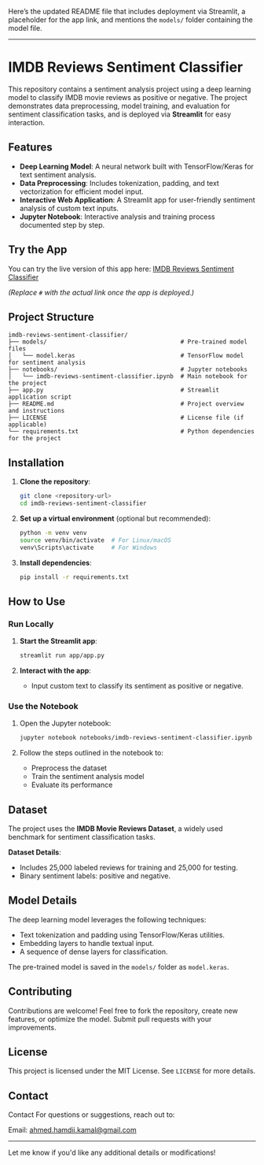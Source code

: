 Here’s the updated README file that includes deployment via Streamlit, a placeholder for the app link, and mentions the `models/` folder containing the model file.

---

# IMDB Reviews Sentiment Classifier  

This repository contains a sentiment analysis project using a deep learning model to classify IMDB movie reviews as positive or negative. The project demonstrates data preprocessing, model training, and evaluation for sentiment classification tasks, and is deployed via **Streamlit** for easy interaction.

## Features  

- **Deep Learning Model**: A neural network built with TensorFlow/Keras for text sentiment analysis.  
- **Data Preprocessing**: Includes tokenization, padding, and text vectorization for efficient model input.  
- **Interactive Web Application**: A Streamlit app for user-friendly sentiment analysis of custom text inputs.  
- **Jupyter Notebook**: Interactive analysis and training process documented step by step.  

## Try the App  

You can try the live version of this app here: [IMDB Reviews Sentiment Classifier](https://imdb-reviews-sentiment-classifier-hamdii.streamlit.app/)

*(Replace `#` with the actual link once the app is deployed.)*  

## Project Structure  

```  
imdb-reviews-sentiment-classifier/  
├── models/                                      # Pre-trained model files  
│   └── model.keras                              # TensorFlow model for sentiment analysis  
├── notebooks/                                   # Jupyter notebooks  
│   └── imdb-reviews-sentiment-classifier.ipynb  # Main notebook for the project  
├── app.py                                       # Streamlit application script  
├── README.md                                    # Project overview and instructions  
├── LICENSE                                      # License file (if applicable)  
└── requirements.txt                             # Python dependencies for the project  
```  

## Installation  

1. **Clone the repository**:  
   ```bash  
   git clone <repository-url>  
   cd imdb-reviews-sentiment-classifier  
   ```  

2. **Set up a virtual environment** (optional but recommended):  
   ```bash  
   python -m venv venv  
   source venv/bin/activate  # For Linux/macOS  
   venv\Scripts\activate     # For Windows  
   ```  

3. **Install dependencies**:  
   ```bash  
   pip install -r requirements.txt  
   ```  

## How to Use  

### Run Locally  

1. **Start the Streamlit app**:  
   ```bash  
   streamlit run app/app.py  
   ```  

2. **Interact with the app**:  
   - Input custom text to classify its sentiment as positive or negative.  

### Use the Notebook  

1. Open the Jupyter notebook:  
   ```bash  
   jupyter notebook notebooks/imdb-reviews-sentiment-classifier.ipynb  
   ```  

2. Follow the steps outlined in the notebook to:  
   - Preprocess the dataset  
   - Train the sentiment analysis model  
   - Evaluate its performance  

## Dataset  

The project uses the **IMDB Movie Reviews Dataset**, a widely used benchmark for sentiment classification tasks.  

**Dataset Details**:  
- Includes 25,000 labeled reviews for training and 25,000 for testing.  
- Binary sentiment labels: positive and negative.  

## Model Details  

The deep learning model leverages the following techniques:  
- Text tokenization and padding using TensorFlow/Keras utilities.  
- Embedding layers to handle textual input.  
- A sequence of dense layers for classification.  

The pre-trained model is saved in the `models/` folder as `model.keras`.  

## Contributing  

Contributions are welcome! Feel free to fork the repository, create new features, or optimize the model. Submit pull requests with your improvements.  

## License  

This project is licensed under the MIT License. See `LICENSE` for more details.  

## Contact  

Contact
For questions or suggestions, reach out to:

Email: ahmed.hamdii.kamal@gmail.com

---

Let me know if you'd like any additional details or modifications!
